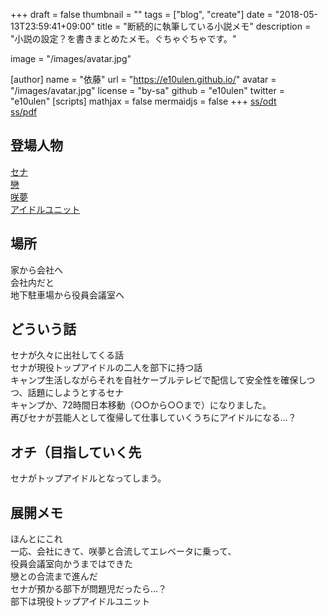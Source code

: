 +++
draft = false
thumbnail = ""
tags = ["blog", "create"]
date = "2018-05-13T23:59:41+09:00"
title = "断続的に執筆している小説メモ"
description = "小説の設定？を書きまとめたメモ。ぐちゃぐちゃです。"

image = "/images/avatar.jpg"

[author]
name = "依藤"
url = "https://e10ulen.github.io/"
avatar = "/images/avatar.jpg"
license = "by-sa"
github = "e10ulen"
twitter = "e10ulen"
[scripts]
mathjax = false
mermaidjs = false
+++
[ss/odt](/ss.odt)  
[ss/pdf](/ss.pdf)  
## 登場人物
[セナ](/sena-setting/)  
[戀](/len-setting/)  
[咲夢](/sakura-setting/)  
[アイドルユニット](/rio-setting/)  

##  場所
家から会社へ  
会社内だと  
地下駐車場から役員会議室へ  


##  どういう話
セナが久々に出社してくる話  
セナが現役トップアイドルの二人を部下に持つ話  
キャンプ生活しながらそれを自社ケーブルテレビで配信して安全性を確保しつつ、話題にしようとするセナ  
キャンプか、72時間日本移動（○○から○○まで）になりました。  
再びセナが芸能人として復帰して仕事していくうちにアイドルになる…？

##  オチ（目指していく先
セナがトップアイドルとなってしまう。

##  展開メモ

ほんとにこれ  
一応、会社にきて、咲夢と合流してエレベータに乗って、  
役員会議室向かうまではできた  
戀との合流まで進んだ  
セナが預かる部下が問題児だったら…？  
部下は現役トップアイドルユニット  
